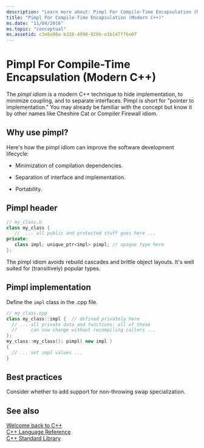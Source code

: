 ```yaml
---
description: "Learn more about: Pimpl For Compile-Time Encapsulation (Modern C++)"
title: "Pimpl For Compile-Time Encapsulation (Modern C++)"
ms.date: "11/04/2016"
ms.topic: "conceptual"
ms.assetid: c3e8a90a-b328-4990-82bb-e1b147f76e07
---
```

# Pimpl For Compile-Time Encapsulation (Modern C++)

The *pimpl idiom* is a modern C++ technique to hide implementation, to minimize coupling, and to separate interfaces. Pimpl is short for "pointer to implementation." You may already be familiar with the concept but know it by other names like Cheshire Cat or Compiler Firewall idiom.

## Why use pimpl?

Here's how the pimpl idiom can improve the software development lifecycle:

- Minimization of compilation dependencies.

- Separation of interface and implementation.

- Portability.

## Pimpl header

```cpp
// my_class.h
class my_class {
   //  ... all public and protected stuff goes here ...
private:
   class impl; unique_ptr<impl> pimpl; // opaque type here
};
```

The pimpl idiom avoids rebuild cascades and brittle object layouts. It's well suited for (transitively) popular types.

## Pimpl implementation

Define the `impl` class in the .cpp file.

```cpp
// my_class.cpp
class my_class::impl {  // defined privately here
  // ... all private data and functions: all of these
  //     can now change without recompiling callers ...
};
my_class::my_class(): pimpl( new impl )
{
  // ... set impl values ...
}
```

## Best practices

Consider whether to add support for non-throwing swap specialization.

## See also

[Welcome back to C++](../cpp/welcome-back-to-cpp-modern-cpp.md)<br/>
[C++ Language Reference](../cpp/cpp-language-reference.md)<br/>
[C++ Standard Library](../standard-library/cpp-standard-library-reference.md)
